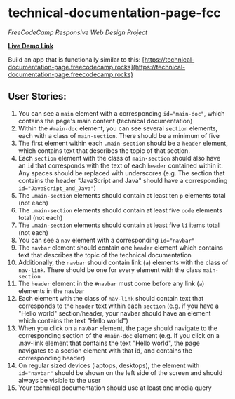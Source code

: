# technical-documentation-page-fcc
*FreeCodeCamp Responsive Web Design Project*

[**Live Demo Link**](https://anutka777.github.io/technical-documentation-page-fcc/)

 Build an app that is functionally similar to this: [https://technical-documentation-page.freecodecamp.rocks](https://technical-documentation-page.freecodecamp.rocks)

## **User Stories**:

1. You can see a ```main``` element with a corresponding ```id="main-doc"```, which contains the page's main content (technical documentation)
2. Within the ```#main-doc``` element, you can see several ```section``` elements, each with a class of ```main-section```. There should be a minimum of five
3. The first element within each ```.main-section``` should be a ```header``` element, which contains text that describes the topic of that section.
4. Each ```section``` element with the class of ```main-section``` should also have an ```id``` that corresponds with the text of each ```header``` contained within it. Any spaces should be replaced with underscores (e.g. The section that contains the header "JavaScript and Java" should have a corresponding ```id="JavaScript_and_Java"```)
5. The ```.main-section``` elements should contain at least ten ```p``` elements total (not each)
6. The ```.main-section``` elements should contain at least five ```code``` elements total (not each)
7. The ```.main-section``` elements should contain at least five ```li``` items total (not each)
8. You can see a ```nav``` element with a corresponding ```id="navbar"```
9. The ```navbar``` element should contain one ```header``` element which contains text that describes the topic of the technical documentation
10. Additionally, the ```navbar``` should contain link (```a```) elements with the class of ```nav-link```. There should be one for every element with the class ```main-section```
11. The ```header``` element in the ```#navbar``` must come before any link (```a```) elements in the navbar
12. Each element with the class of ```nav-link``` should contain text that corresponds to the ```header``` text within each ```section``` (e.g. if you have a "Hello world" section/header, your navbar should have an element which contains the text "Hello world")
13. When you click on a ```navbar``` element, the page should navigate to the corresponding section of the ```#main-doc``` element (e.g. If you click on a .nav-link element that contains the text "Hello world", the page navigates to a section element with that id, and contains the corresponding header)
14. On regular sized devices (laptops, desktops), the element with ```id="navbar"``` should be shown on the left side of the screen and should always be visible to the user
15. Your technical documentation should use at least one media query